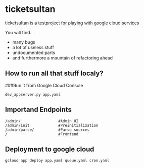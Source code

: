 # ticketsultan

ticketsultan is a testproject for playing with google cloud services

You will find..
- many bugs
- a lot of useless stuff
- undocumented parts
- and furthermore a mountain of refactoring ahead



## How to run all that stuff localy?
###Run it from Google Cloud Console

	dev_appserver.py app.yaml

## Importand Endpoints
    /admin/					#Admin UI
	/admin/init				#Preinitialization
	/admin/parse/			#Parse sources
	/						#Frontend


## Deployment to google cloud
    gcloud app deploy app.yaml queue.yaml cron.yaml
